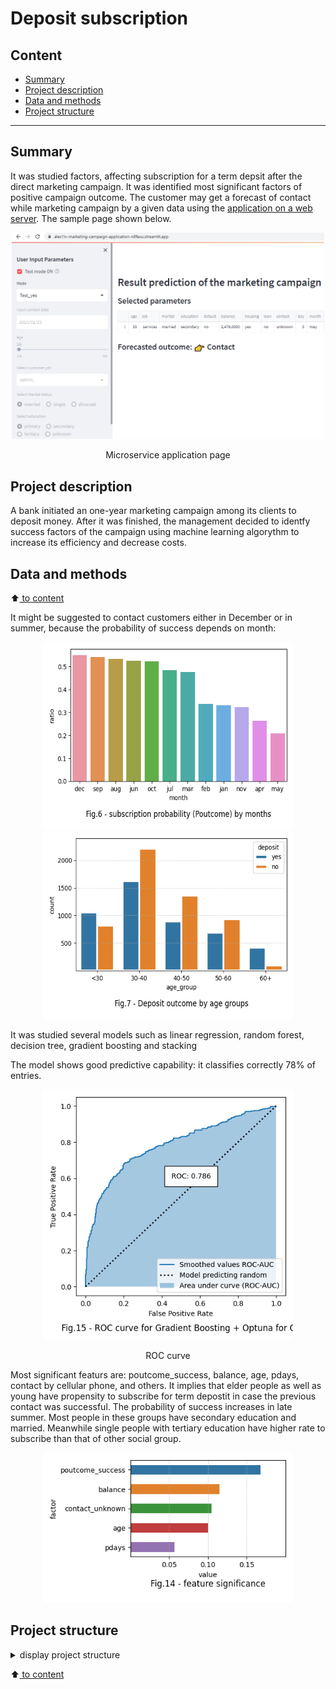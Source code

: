 # Deposit subscription

## Content

* [Summary](README.md#Summary)  
* [Project description](README.md#Project-description)  
* [Data and methods](README.md#Data-and-methods)                                
* [Project structure](README.md#Project-structure)                   


---

## Summary
It was studied factors, affecting subscription for a term depsit after the direct marketing campaign. It was identified  most significant factors of positive campaign outcome. The customer may get a forecast of contact while marketing campaign by a given data using the [application on a web server](https://alex1iv-marketing-campaign-application-n8fexu.streamlit.app/). The sample page shown below.


<div align="center">
<img src="./figures/fig_streamlit.PNG" width="500"/></div>

<p align="center"> Microservice application page</p>

## Project description
A bank initiated an one-year marketing campaign among its clients to deposit money. After it was finished, the management decided to identfy success factors of the campaign using machine learning algorythm to increase its efficiency and decrease costs.

## Data and methods
:arrow_up:[ to content](README.md#Content)

It might be suggested to contact customers either in December or in summer, because the probability of success depends on month:

<div align="center">
<img src="./figures/fig_6.png" width="400" height="300"/> 
<img src="./figures/fig_7.png" width="400" height="300">  </div>

It was studied several models such as linear regression, random forest, decision tree, gradient boosting and stacking

The model shows good predictive capability: it classifies correctly 78% of entries.

<p align="center"> 
<img src="./figures/fig_15.png" width="400"> </p>
<p align="center"> ROC curve </p>

Most significant featurs are: poutcome_success, balance, age, pdays, contact by cellular phone, and others. It implies that elder people as well as young have propensity to subscribe for term depostit in case the previous contact was successful. The probability of success increases in late summer. Most people in these groups have secondary education and married. Meanwhile single people with tertiary education have higher rate to subscribe than that of other social group.   

<p align="center"> 
<img src="./figures/fig_14.png" width="400" > </p>


## Project structure

<details>
  <summary>display project structure </summary>

```Python
gesture_classification
├── .gitignore  
├── config
│   └── config.json           # configuration setings
├── data                      # data archive
│   └── campaign.zip
├── figures
│   ├── fig_1.png
.....
│   └── fig_streamlit.PNG
├── main.py
├── models                    # models and weights
│   ├── models_collection.py
│   ├── model_rf_opt.pkl
│   └── __ init __.py
├── notebooks                 # notebooks
│   └── Project_en.ipynb
├── project tree.ipynb
├── README.md                 # readme in English
└── utils                     # functions, variables, and data loaders
    ├── application.py
    ├── functions.py
    ├── reader_config.py
    ├── __ init __.py
    └── __pycache__
```
</details>


:arrow_up:[ to content](README.md#Content)